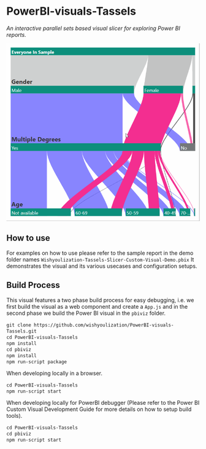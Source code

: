 # PowerBI-visuals-Tassels

_An interactive parallel sets based visual slicer for exploring Power BI reports._

![Preview](./demo/example.gif)

## How to use

For examples on how to use please refer to the sample report in the demo folder names `Wishyoulization-Tassels-Slicer-Custom-Visual-Demo.pbix` It demonstrates the visual and its various usecases and configuration setups.

## Build Process
This visual features a two phase build process for easy debugging, i.e. we first build the visual as a web component and create a `App.js` and in the second phase we build the Power BI visual in the `pbiviz` folder.

```
git clone https://github.com/wishyoulization/PowerBI-visuals-Tassels.git
cd PowerBI-visuals-Tassels
npm install
cd pbiviz
npm install
npm run-script package
```

When developing locally in a browser.
```
cd PowerBI-visuals-Tassels
npm run-script start
```

When developing locally for PowerBI debugger (Please refer to the Power BI Custom Visual Development Guide for more details on how to setup build tools).
```
cd PowerBI-visuals-Tassels
cd pbiviz
npm run-script start
```
